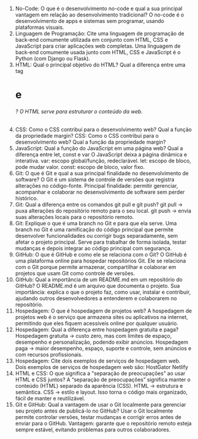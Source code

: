 1) No-Code: O que é o desenvolvimento no-code e qual a sua principal vantagem em relação ao desenvolvimento tradicional?
   O no-code é o desenvolvimento de apps e sistemas sem programar, usando plataformas visuais.
2) Linguagem de Programação: Cite uma linguagem de programação de back-end comumente utilizada em conjunto com HTML, CSS e JavaScript para criar aplicações web completas.
Uma linguagem de back-end comumente usada junto com HTML, CSS e JavaScript é o Python (com Django ou Flask).
3) HTML: Qual o principal objetivo do HTML? Qual a diferença entre uma tag <h1> e <h6>?
O HTML serve para estruturar o conteúdo da web.
4) CSS: Como o CSS contribui para o desenvolvimento web? Qual a função da propriedade margin?
CSS: Como o CSS contribui para o desenvolvimento web? Qual a função da propriedade margin?
5) JavaScript: Qual a função do JavaScript em uma página web? Qual a diferença entre let, const e var
O JavaScript deixa a página dinâmica e interativa.
 var: escopo global/função, redeclarável.
 let: escopo de bloco, pode mudar valor.
 const: escopo de bloco, valor fixo.
6) Git: O que é Git e qual a sua principal finalidade no desenvolvimento de software?
O Git é um sistema de controle de versões que registra alterações no código-fonte.
Principal finalidade: permitir gerenciar, acompanhar e colaborar no desenvolvimento de software sem perder histórico.
7) Git: Qual a diferença entre os comandos git pull e git push?
git pull → puxa alterações do repositório remoto para o seu local.
git push → envia suas alterações locais para o repositório remoto.
8) Git: Explique o que é uma branch no Git e para que ela serve.
Uma branch no Git é uma ramificação do código principal que permite desenvolver funcionalidades ou corrigir bugs separadamente, sem afetar o projeto principal.
Serve para trabalhar de forma isolada, testar mudanças e depois integrar ao código principal com segurança.
9) GitHub: O que é GitHub e como ele se relaciona com o Git?
O GitHub é uma plataforma online para hospedar repositórios Git.
Ele se relaciona com o Git porque permite armazenar, compartilhar e colaborar em projetos que usam Git como controle de versões.
10) GitHub: Qual a importância de um README.md em um repositório do GitHub?
O README.md é um arquivo que documenta o projeto.
Sua importância: explica o que o projeto faz, como usar, instalar e contribuir, ajudando outros desenvolvedores a entenderem e colaborarem no repositório.
11) Hospedagem: O que é hospedagem de projetos web?
A hospedagem de projetos web é o serviço que armazena sites ou aplicativos na internet, permitindo que eles fiquem acessíveis online por qualquer usuário.
12) Hospedagem: Qual a diferença entre hospedagem gratuita e paga?
Hospedagem gratuita → custo zero, mas com limites de espaço, desempenho e personalização, podendo exibir anúncios.
Hospedagem paga → maior desempenho, espaço, suporte e controle, sem anúncios e com recursos profissionais.
13) Hospedagem: Cite dois exemplos de serviços de hospedagem web.
Dois exemplos de serviços de hospedagem web são:
HostGator
Netlify
14) HTML e CSS: O que significa a "separação de preocupações" ao usar HTML e CSS juntos?
A “separação de preocupações” significa manter o conteúdo (HTML) separado da aparência (CSS).
HTML → estrutura e semântica.
CSS → estilo e layout.
Isso torna o código mais organizado, fácil de manter e reutilizável.
15) Git e GitHub: Qual a vantagem de usar o Git localmente para gerenciar seu projeto antes de publicá-lo no GitHub?
Usar o Git localmente permite controlar versões, testar mudanças e corrigir erros antes de enviar para o GitHub.
Vantagem: garante que o repositório remoto esteja sempre estável, evitando problemas para outros colaboradores.




